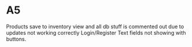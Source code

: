 # A5
Products save to inventory view and all db stuff is commented out due to updates not working correctly
Login/Register Text fields not showing with buttons. 
